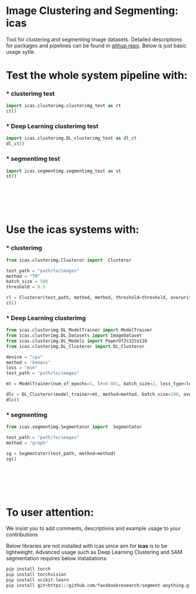 # Image Clustering and Segmenting: icas
Tool for clustering and segmenting image datasets. Detailed descriptions for packages and pipelines can be found in [githup repo](https://github.com/mericdemirors/icas). Below is just basic usage sytle.

# Test the whole system pipeline with:

### * clusterimg test
```python
import icas.clusterimg.clusterimg_test as ct
ct()
```

### * Deep Learning clusterimg test
```python
import icas.clusterimg.DL_clusterimg_test as dl_ct
dl_ct()
```

### * segmentimg test
```python
import icas.segmentimg.segmentimg_test as st
st()
```

<br/><br/>
<br/><br/>

# Use the icas systems with:

### * clusterimg 
```python
from icas.clusterimg.Clusteror import  Clusteror

test_path = "path/to/images"
method = "TM"
batch_size = 500
threshold = 0.5

cl = Clusteror(test_path, method, method, threshold=threshold, overwrite=True)
cl()
```

### * Deep Learning clusterimg 
```python
from icas.clusterimg.DL_ModelTrainer import ModelTrainer
from icas.clusterimg.DL_Datasets import ImageDataset
from icas.clusterimg.DL_Models import PowerOf2s32to128
from icas.clusterimg.DL_Clusteror import DL_Clusteror

device = "cpu"
method = "kmeans"
loss = "mse"
test_path = "path/to/images"

mt = ModelTrainer(num_of_epochs=1, lr=0.001, batch_size=2, loss_type=loss, dataset=ImageDataset(test_path), model=PowerOf2s32to128(), verbose=0, device=device)

dlc = DL_Clusteror(model_trainer=mt, method=method, batch_size=100, overwrite=True, verbose=0)
dlc()
```

### * segmentimg
```python
from icas.segmentimg.Segmentator import  Segmentator

test_path = "path/to/images"
method = "graph"

sg = Segmentator(test_path, method=method)
sg()
```

<br/><br/>
<br/><br/>

# To user attention:
We insist you to add comments, descriptions and example usage to your contributions  

Below libraries are not installed with icas since aim for __icas__ is to be lightweight. Advanced usage such as Deep Learning Clustering and SAM segmentation requires below installations:
```python
pip install torch
pip install torchvision
pip install scikit-learn
pip install git+https://github.com/facebookresearch/segment-anything.git
```
